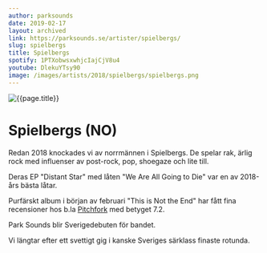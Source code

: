 ```yaml
---
author: parksounds
date: 2019-02-17
layout: archived
link: https://parksounds.se/artister/spielbergs/
slug: spielbergs
title: Spielbergs
spotify: 1PTXobwsxwhjcIajCjV8u4
youtube: DlekuYTsy90
image: /images/artists/2018/spielbergs/spielbergs.png
---
```


![{{page.title}}]({{page.image}})

# Spielbergs (NO)

Redan 2018 knockades vi av norrmännen i Spielbergs. De spelar rak, ärlig rock med influenser av post-rock, pop, shoegaze och lite till.

Deras EP "Distant Star" med låten "We Are All Going to Die" var en av 2018-års bästa låtar.

Purfärskt album i början av februari "This is Not the End" har
fått fina recensioner hos b.la [Pitchfork](https://pitchfork.com/reviews/albums/spielbergs-this-is-not-the-end/) med betyget 7.2. 

Park Sounds blir Sverigedebuten för bandet.

Vi längtar efter ett svettigt gig i kanske Sveriges särklass finaste rotunda.